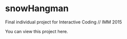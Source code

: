 # snowHangman
Final individual project for Interactive Coding // IMM 2015

You can view this project <link href="http://mitchpatterson.github.io/snowHangman/">here</link>.
